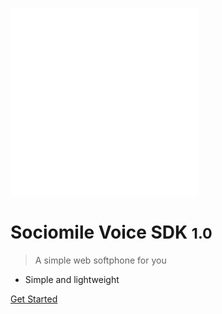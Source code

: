 <!-- _coverpage.md -->

![logo](_media/logo-sociomile-sm.svg)

# Sociomile Voice SDK <small>1.0</small>

> A simple web softphone for you

- Simple and lightweight

[Get Started](README)